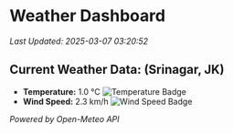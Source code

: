 
# Weather Dashboard

_Last Updated: 2025-03-07 03:20:52_

## Current Weather Data: (Srinagar, JK)
- **Temperature:** 1.0 °C ![Temperature Badge](https://img.shields.io/badge/Temperature-Low%20Temp-blue)
- **Wind Speed:** 2.3 km/h ![Wind Speed Badge](https://img.shields.io/badge/Wind%20Speed-Light%20Wind-blue)

*Powered by Open-Meteo API*
